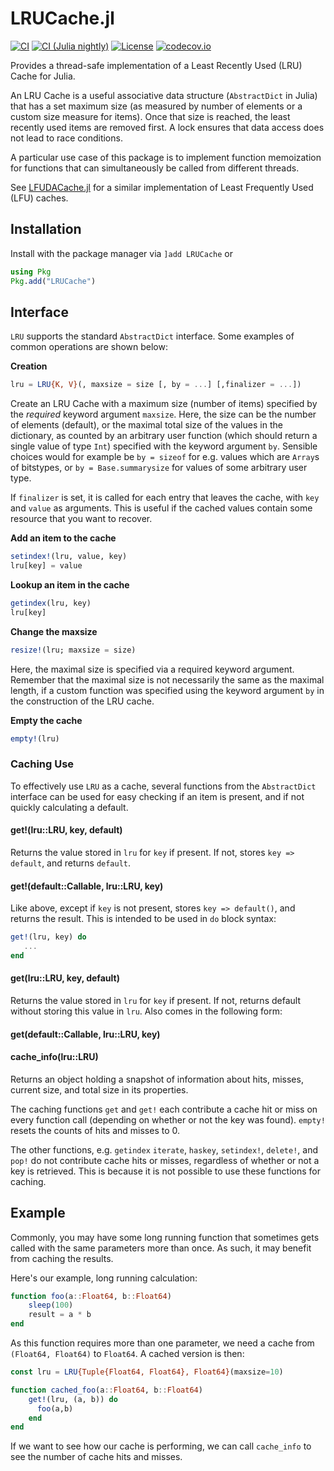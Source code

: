 # LRUCache.jl

[![CI](https://github.com/JuliaCollections/LRUCache.jl/actions/workflows/ci.yml/badge.svg)](https://github.com/JuliaCollections/LRUCache.jl/actions/workflows/ci.yml)
[![CI (Julia nightly)](https://github.com/JuliaCollections/LRUCache.jl/actions/workflows/ci-julia-nightly.yml/badge.svg)](https://github.com/JuliaCollections/LRUCache.jl/actions/workflows/ci-julia-nightly.yml)
[![License](http://img.shields.io/badge/license-MIT-brightgreen.svg?style=flat)](LICENSE.md)
[![codecov.io](http://codecov.io/github/JuliaCollections/LRUCache.jl/coverage.svg?branch=master)](http://codecov.io/github/JuliaCollections/LRUCache.jl?branch=master)

Provides a thread-safe implementation of a Least Recently Used (LRU) Cache for Julia.

An LRU Cache is a useful associative data structure (`AbstractDict` in Julia) that has a
set maximum size (as measured by number of elements or a custom size measure for items).
Once that size is reached, the least recently used items are removed first. A lock ensures
that data access does not lead to race conditions.

A particular use case of this package is to implement function memoization for functions
that can simultaneously be called from different threads.

See [LFUDACache.jl](https://github.com/OpenSesame/LFUDACache.jl) for a similar implementation of Least Frequently Used (LFU) caches.

## Installation
Install with the package manager via `]add LRUCache` or
```julia
using Pkg
Pkg.add("LRUCache")
```

## Interface

`LRU` supports the standard `AbstractDict` interface. Some examples of common
operations are shown below:

**Creation**

```julia
lru = LRU{K, V}(, maxsize = size [, by = ...] [,finalizer = ...])
```

Create an LRU Cache with a maximum size (number of items) specified by the *required*
keyword argument `maxsize`. Here, the size can be the number of elements (default), or the
maximal total size of the values in the dictionary, as counted by an arbitrary user
function (which should return a single value of type `Int`) specified with the keyword
argument `by`. Sensible choices would for example be `by = sizeof` for e.g. values which
are `Array`s of bitstypes, or `by = Base.summarysize` for values of some arbitrary user
type.

If `finalizer` is set, it is called for each entry that leaves the cache, with `key` and
`value` as arguments. This is useful if the cached values contain some resource that you
want to recover.

**Add an item to the cache**

```julia
setindex!(lru, value, key)
lru[key] = value
```

**Lookup an item in the cache**

```julia
getindex(lru, key)
lru[key]
```

**Change the maxsize**

```julia
resize!(lru; maxsize = size)
```

Here, the maximal size is specified via a required keyword argument. Remember that the
maximal size is not necessarily the same as the maximal length, if a custom function was
specified using the keyword argument `by` in the construction of the LRU cache.

**Empty the cache**

```julia
empty!(lru)
```

### Caching Use

To effectively use `LRU` as a cache, several functions from the `AbstractDict` interface
can be used for easy checking if an item is present, and if not quickly calculating a
default.

#### get!(lru::LRU, key, default)

Returns the value stored in `lru` for `key` if present. If not, stores `key =>
default`, and returns `default`.

#### get!(default::Callable, lru::LRU, key)

Like above, except if `key` is not present, stores `key => default()`, and
returns the result. This is intended to be used in `do` block syntax:

```julia
get!(lru, key) do
   ...
end
```

#### get(lru::LRU, key, default)

Returns the value stored in `lru` for `key` if present. If not, returns default without
storing this value in `lru`. Also comes in the following form:

#### get(default::Callable, lru::LRU, key)

#### cache_info(lru::LRU)

Returns an object holding a snapshot of information about hits, misses, current size, and total size in its properties.

The caching functions `get` and `get!` each contribute a cache hit or miss on every function call (depending on whether or not the key was found). `empty!` resets the counts of hits and misses to 0.

The other functions, e.g. `getindex` `iterate`, `haskey`, `setindex!`, `delete!`, and `pop!` do not contribute cache hits or misses, regardless of whether or not a key is retrieved. This is because it is not possible to use these functions for caching.

## Example

Commonly, you may have some long running function that sometimes gets called with the same
parameters more than once. As such, it may benefit from caching the results.

Here's our example, long running calculation:

```julia
function foo(a::Float64, b::Float64)
    sleep(100)
    result = a * b
end
```

As this function requires more than one parameter, we need a cache from
`(Float64, Float64)` to `Float64`. A cached version is then:

```julia
const lru = LRU{Tuple{Float64, Float64}, Float64}(maxsize=10)

function cached_foo(a::Float64, b::Float64)
    get!(lru, (a, b)) do
      foo(a,b)
    end
end
```

If we want to see how our cache is performing, we can call `cache_info` to see the number of cache hits and misses.
